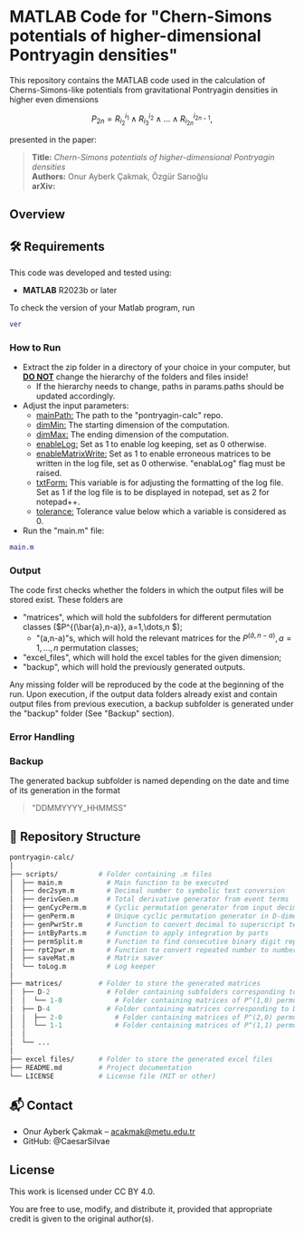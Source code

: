 # MATLAB Code for "Chern-Simons potentials of higher-dimensional Pontryagin densities"

This repository contains the MATLAB code used in the calculation of Cherns-Simons-like potentials from gravitational Pontryagin densities in higher even dimensions
```math
P_{2n} = R^{i_1}_{i_2}\wedge R^{i_2}_{i_3}\wedge \dots \wedge R^{i_{2n-1}}_{i_{2n}},
```
presented in the paper:

> **Title:** *Chern-Simons potentials of higher-dimensional Pontryagin densities*<br>
> **Authors:** Onur Ayberk Çakmak, Özgür Sarıoğlu<br>
> **arXiv:** [](https://arxiv.org/)

## Overview


## 🛠 Requirements
This code was developed and tested using:
- **MATLAB** R2023b or later
  
To check the version of your Matlab program, run
```matlab
ver
```

### How to Run
- Extract the zip folder in a directory of your choice in your computer, but <ins>**DO NOT**</ins> change the hierarchy of the folders and files inside!
  - If the hierarchy needs to change, paths in params.paths should be updated accordingly.
- Adjust the input parameters:
  - <ins>mainPath:</ins> The path to the "pontryagin-calc" repo.
  - <ins>dimMin:</ins> The starting dimension of the computation.
  - <ins>dimMax:</ins> The ending dimension of the computation.
  - <ins>enableLog:</ins> Set as 1 to enable log keeping, set as 0 otherwise.
  - <ins>enableMatrixWrite:</ins> Set as 1 to enable erroneous matrices to be written in the log                                   file, set as 0 otherwise. "enablaLog" flag must be raised.
  - <ins>txtForm:</ins> This variable is for adjusting the formatting of the log file. Set as 1                         if the log file is to be displayed in notepad, set as 2 for notepad++.
  - <ins>tolerance:</ins> Tolerance value below which a variable is considered as 0.
- Run the "main.m" file:
```matlab
main.m
```

### Output
The code first checks whether the folders in which the output files will be stored exist. These folders are 
- "matrices", which will hold the subfolders for different permutation classes ($P^{(\bar{a},n-a)}, a=1,\dots,n $);
  - "(a,n-a)"s, which will hold the relevant matrices for the $P^{(\bar{a},n-a)}, a=1,\dots,n$ permutation classes;
- "excel_files", which will hold the excel tables for the given dimension;
- "backup", which will hold the previously generated outputs.

Any missing folder will be reproduced by the code at the beginning of the run. Upon execution, if the output data folders already exist and contain output files from previous execution, a backup subfolder is generated under the "backup" folder (See "Backup" section). 

### Error Handling

### Backup
The generated backup subfolder is named depending on the date and time of its generation in the format 
> "DDMMYYYY_HHMMSS"

## 📁 Repository Structure
```graphql
pontryagin-calc/
│
├── scripts/          # Folder containing .m files
│  ├── main.m           # Main function to be executed
│  ├── dec2sym.m        # Decimal number to symbolic text conversion
│  ├── derivGen.m       # Total derivative generator from event terms
│  ├── genCycPerm.m     # Cyclic permutation generator from input decimal
│  ├── genPerm.m        # Unique cyclic permutation generator in D-dimension
│  ├── genPwrStr.m      # Function to convert decimal to superscript text
│  ├── intByParts.m     # Function to apply integration by parts
│  ├── permSplit.m      # Function to find consecutive binary digit repetitions
│  ├── rpt2pwr.m        # Function to convert repeated number to number raised to power
│  ├── saveMat.m        # Matrix saver
│  └── toLog.m          # Log keeper
│  
├── matrices/         # Folder to store the generated matrices
│  ├── D-2              # Folder containing subfolders corresponding to D=2
│  │  └── 1-0             # Folder containing matrices of P^(1,0) permutation class
│  ├── D-4              # Folder containing matrices corresponding to D=4
│  │  ├── 2-0             # Folder containing matrices of P^(2,0) permutation class
│  │  └── 1-1             # Folder containing matrices of P^(1,1) permutation class
│  │
│  └── ...
│
├── excel files/      # Folder to store the generated excel files
├── README.md         # Project documentation
└── LICENSE           # License file (MIT or other)
```

<!--
## 📝 Citation
```bibtex
@article{,
  title={Chern-Simons potentials of higher-dimensional Pontryagin densities},
  author={Çakmak, Onur Ayberk and Sarıoğlu, Özgür},  
  journal={},
  year={2025},
  doi={}
}
```
-->

## 📬 Contact
- Onur Ayberk Çakmak – acakmak@metu.edu.tr
- GitHub: @CaesarSilvae

## License
This work is licensed under CC BY 4.0.

You are free to use, modify, and distribute it, provided that appropriate credit is given to the original author(s).
